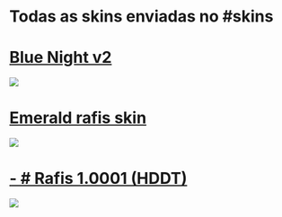 # Todas as skins enviadas no #skins

# [Blue Night v2](https://i.imgur.com/7maosIb.png)
![](https://drive.google.com/file/d/1oNuil03-UTH0V23DRhTi6DldtmUKb9wV/view?usp=sharing)

# [Emerald rafis skin](https://drive.google.com/file/d/18CgM7bqT6mzpBaZlHJ_rezWi-x-Y3wD_/view?usp=sharing)
![](https://i.imgur.com/SEBxqFS.png)

# [- # Rafis 1.0001 (HDDT)](https://drive.google.com/file/d/1RqfsxTIZuOcaFvkmncE7MU3BSmI1Yqcm/view?usp=sharing)
![](https://i.imgur.com/QOeFGqf.png)
